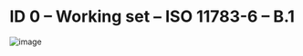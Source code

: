 # ID 0 – Working set – ISO 11783-6 – B.1

![image](https://user-images.githubusercontent.com/69573151/94337326-edc82080-ffe9-11ea-93d7-61752b51d9cf.png)
